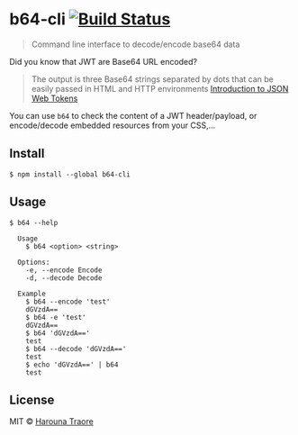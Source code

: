 # b64-cli [![Build Status](https://travis-ci.org/haroun/b64-cli.svg?branch=master)](https://travis-ci.org/haroun/b64-cli)

> Command line interface to decode/encode base64 data

Did you know that JWT are Base64 URL encoded?
> The output is three Base64 strings separated by dots that can be easily passed in HTML and HTTP environments [Introduction to JSON Web Tokens](https://jwt.io/introduction/)

You can use `b64` to check the content of a JWT header/payload, or encode/decode embedded resources from your CSS,...


## Install

```
$ npm install --global b64-cli
```


## Usage

```
$ b64 --help

  Usage
    $ b64 <option> <string>

  Options:
    -e, --encode Encode
    -d, --decode Decode

  Example
    $ b64 --encode 'test'
    dGVzdA==
    $ b64 -e 'test'
    dGVzdA==
    $ b64 'dGVzdA=='
    test
    $ b64 --decode 'dGVzdA=='
    test
    $ echo 'dGVzdA==' | b64
    test
```


## License

MIT © [Harouna Traore](https://github.com/haroun)
